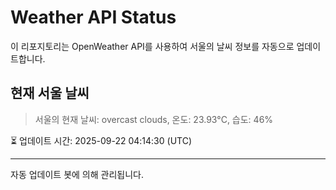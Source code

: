 
# Weather API Status

이 리포지토리는 OpenWeather API를 사용하여 서울의 날씨 정보를 자동으로 업데이트합니다.

## 현재 서울 날씨
> 서울의 현재 날씨: overcast clouds, 온도: 23.93°C, 습도: 46%

⏳ 업데이트 시간: 2025-09-22 04:14:30 (UTC)

---
자동 업데이트 봇에 의해 관리됩니다.
